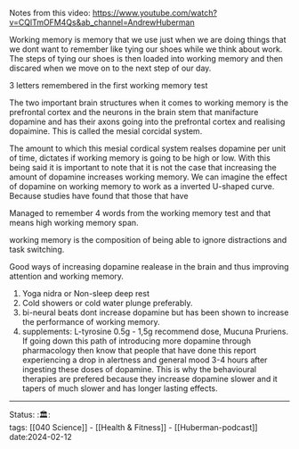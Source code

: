 Notes from this video: https://www.youtube.com/watch?v=CQlTmOFM4Qs&ab_channel=AndrewHuberman

Working memory is memory that we use just when we are doing things that we dont
want to remember like tying our shoes while we think about work. The steps of
tying our shoes is then loaded into working memory and then discared when we
move on to the next step of our day. 

3 letters remembered in the first working memory test

The two important brain structures when it comes to working memory is the
prefrontal cortex and the neurons in the brain stem that manifacture dopamine
and has their axons going into the prefrontal cortex and realising dopaimine.
This is called the mesial corcidal system. 

The amount to which this mesial cordical system realses dopamine per unit of
time, dictates if working memory is going to be high or low. With this being
said it is important to note that it is not the case that increasing the amount
of dopamine increases working memory. We can imagine the effect of dopamine on
working memory to work as a inverted U-shaped curve. Because studies have found
that those that have 

Managed to remember 4 words from the working memory test and that means high
working memory span. 

working memory is the composition of being able to ignore distractions and task
switching. 

Good ways of increasing dopamine realease in the brain and thus improving
attention and working memory.
1) Yoga nidra or Non-sleep deep rest
2) Cold showers or cold water plunge preferably.
3) bi-neural beats dont increase dopamine but has been shown to increase the
   performance of working memory.
4) supplements: L-tyrosine 0.5g - 1,5g recommend dose, Mucuna Pruriens. If going
   down this path of introducing more dopamine through pharmacology then know
   that people that have done this report experiencing a drop in alertness and
   general mood 3-4 hours after ingesting these doses of dopamine. This is why
   the behavioural therapies are prefered because they increase dopamine slower
   and it tapers of much slower and has longer lasting effects. 
   

---
Status: :🏛:  
tags: [[040 Science]] - [[Health & Fitness]] - [[Huberman-podcast]] 
date:2024-02-12
